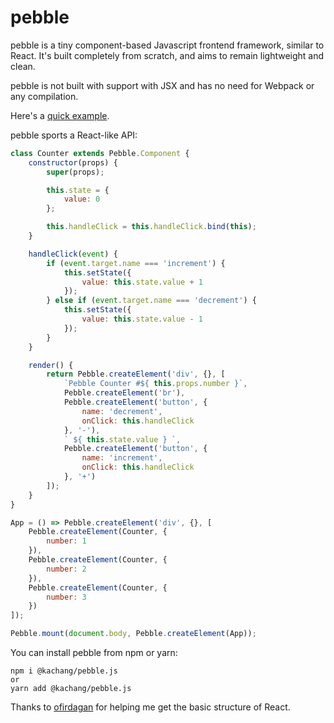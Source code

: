 # pebble

pebble is a tiny component-based Javascript frontend framework, similar to React. It's built completely from scratch, and aims to remain lightweight and clean.

pebble is not built with support with JSX and has no need for Webpack or any compilation.

Here's a [quick example](https://kajchang.github.io/pebble/).

pebble sports a React-like API:

```js
class Counter extends Pebble.Component {
    constructor(props) {
        super(props);

        this.state = {
            value: 0
        };

        this.handleClick = this.handleClick.bind(this);
    }

    handleClick(event) {
        if (event.target.name === 'increment') {
            this.setState({
                value: this.state.value + 1
            });
        } else if (event.target.name === 'decrement') {
            this.setState({
                value: this.state.value - 1
            });
        }
    }

    render() {
        return Pebble.createElement('div', {}, [
            `Pebble Counter #${ this.props.number }`,
            Pebble.createElement('br'),
            Pebble.createElement('button', {
                name: 'decrement',
                onClick: this.handleClick
            }, '-'),
            ` ${ this.state.value } `,
            Pebble.createElement('button', {
                name: 'increment',
                onClick: this.handleClick
            }, '+')
        ]);
    }
}

App = () => Pebble.createElement('div', {}, [
    Pebble.createElement(Counter, {
        number: 1
    }),
    Pebble.createElement(Counter, {
        number: 2
    }),
    Pebble.createElement(Counter, {
        number: 3
    })
]);

Pebble.mount(document.body, Pebble.createElement(App));
```

You can install pebble from npm or yarn:

```console
npm i @kachang/pebble.js
or
yarn add @kachang/pebble.js
```

Thanks to [ofirdagan](https://github.com/ofirdagan/build-your-own-react) for helping me get the basic structure of React.
